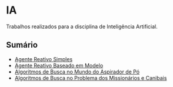 # IA

Trabalhos realizados para a disciplina de Inteligência Artificial.

## Sumário

- <a href="/SimpleReflexAgent/README.md"> Agente Reativo Simples </a>
- <a href="/ModelBasedReflexAgent/README.md"> Agente Reativo Baseado em Modelo </a>
- <a href="/VacuumProblem/README.md"> Algoritmos de Busca no Mundo do Aspirador de Pó </a>
- <a href="/MissionariesAndCannibals/README.md"> Algoritmos de Busca no Problema dos Missionários e Canibais </a>

